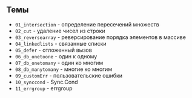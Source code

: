 
## Темы

+ `01_intersection`   - определение пересечений множеств
+ `02_cut`            - удаление чисел из строки
+ `03_reversearray`   - реверсирование порядка элементов в массиве
+ `04_linkedlists`    - связанные списки
+ `05_defer`          - отложенный вызов
+ `06_db_onetoone`    - один к одному
+ `07_db_onetomany`   - один ко многим
+ `08_db_manytomany`  - многие ко многим
+ `09_customErr`      - пользовательские ошибки
+ `10_synccond`       - Sync.Cond
+ `11_errgroup`       - errgroup